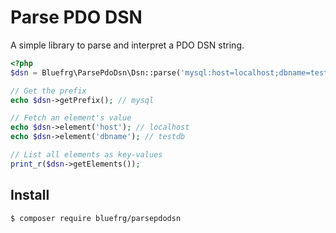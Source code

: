 # Parse PDO DSN

A simple library to parse and interpret a PDO DSN string.

```php
<?php
$dsn = Bluefrg\ParsePdoDsn\Dsn::parse('mysql:host=localhost;dbname=testdb');

// Get the prefix
echo $dsn->getPrefix(); // mysql

// Fetch an element's value 
echo $dsn->element('host'); // localhost 
echo $dsn->element('dbname'); // testdb

// List all elements as key-values
print_r($dsn->getElements()); 
```

## Install

```bash
$ composer require bluefrg/parsepdodsn
```